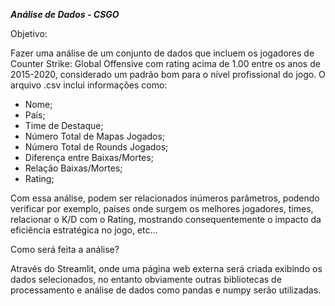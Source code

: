***Análise de Dados - CSGO***

Objetivo: 

Fazer uma análise de um conjunto de dados que incluem os jogadores de Counter Strike: Global Offensive com rating acima de 1.00 entre os anos de 2015-2020, considerado um padrão bom para o nível profissional do jogo. O arquivo .csv inclui informações como:

- Nome;
- País;
- Time de Destaque;
- Número Total de Mapas Jogados;
- Número Total de Rounds Jogados;
- Diferença entre Baixas/Mortes;
- Relação Baixas/Mortes;
- Rating;

Com essa análise, podem ser relacionados inúmeros parâmetros, podendo verificar por exemplo, países onde surgem os melhores jogadores, times, relacionar o K/D com o Rating, mostrando consequentemente o impacto da eficiência estratégica no jogo, etc... 

Como será feita a análise? 

Através do Streamlit, onde uma página web externa será criada exibindo os dados selecionados, no entanto obviamente outras bibliotecas de processamento e análise de dados como pandas e numpy serão utilizadas.

